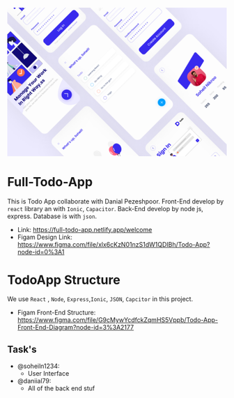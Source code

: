 ![Todo App Design Shot](https://github.com/soheilnikroo/Full-Todo-App/blob/master/TodoApp-Preview.png)

# Full-Todo-App
This is Todo App collaborate with Danial Pezeshpoor. Front-End develop by `react` library an with `Ionic`, `Capacitor`. Back-End develop by node js, express. Database is with `json`.

- Link: https://full-todo-app.netlify.app/welcome
- Figam Design Link: https://www.figma.com/file/xlx6cKzN01nzS1dW1QDIBh/Todo-App?node-id=0%3A1

# TodoApp Structure

We use  `React` , `Node`, `Express`,`Ionic`, `JSON`, `Capcitor` in this project.

- Figam Front-End Structure: https://www.figma.com/file/G9cMywYcdfckZqmHS5Vppb/Todo-App-Front-End-Diagram?node-id=3%3A2177


## Task's

- @soheiln1234:
  - User Interface
- @daniial79:
  - All of the back end stuf
